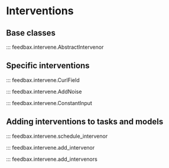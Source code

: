 # Interventions

## Base classes

::: feedbax.intervene.AbstractIntervenor

## Specific interventions

::: feedbax.intervene.CurlField

::: feedbax.intervene.AddNoise

::: feedbax.intervene.ConstantInput

## Adding interventions to tasks and models

::: feedbax.intervene.schedule_intervenor

::: feedbax.intervene.add_intervenor

::: feedbax.intervene.add_intervenors

